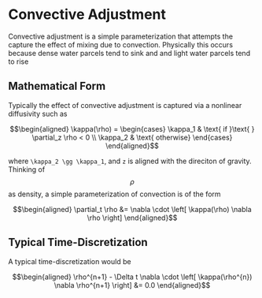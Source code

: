 # Convective Adjustment

Convective adjustment is a simple parameterization that attempts the capture the effect of mixing due to convection. Physically this occurs because dense water parcels tend to sink and and light water parcels tend to rise

## Mathematical Form

Typically the effect of convective adjustment is captured via a nonlinear diffusivity such as
```math
\begin{aligned}
\kappa(\rho) = \begin{cases}
\kappa_1 & \text{ if }\text{ }  \partial_z \rho < 0
\\
\kappa_2 & \text{ otherwise}
\end{cases}
\end{aligned}
```
where `` \kappa_2 \gg \kappa_1 ``, and `` z `` is aligned with the direciton of gravity. Thinking of $$ \rho $$ as density, a simple parameterization of convection is of the form
```math
\begin{aligned}
\partial_t \rho &= \nabla \cdot \left[ \kappa(\rho) \nabla \rho \right]
\end{aligned}
```

## Typical Time-Discretization

A typical time-discretization would be
```math
\begin{aligned}
\rho^{n+1} - \Delta t \nabla \cdot \left[ \kappa(\rho^{n}) \nabla \rho^{n+1} \right] &= 0.0
\end{aligned}
```
